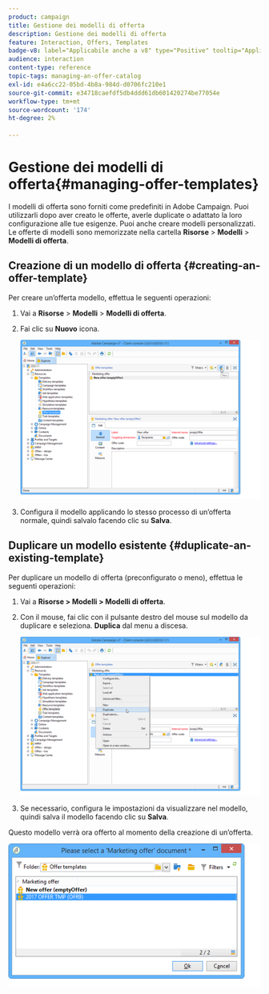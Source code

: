 ```yaml
---
product: campaign
title: Gestione dei modelli di offerta
description: Gestione dei modelli di offerta
feature: Interaction, Offers, Templates
badge-v8: label="Applicabile anche a v8" type="Positive" tooltip="Applicabile anche a Campaign v8"
audience: interaction
content-type: reference
topic-tags: managing-an-offer-catalog
exl-id: e4a6cc22-05bd-4b8a-984d-d0706fc210e1
source-git-commit: e34718caefdf5db4ddd61db601420274be77054e
workflow-type: tm+mt
source-wordcount: '174'
ht-degree: 2%

---
```


# Gestione dei modelli di offerta{#managing-offer-templates}



I modelli di offerta sono forniti come predefiniti in Adobe Campaign. Puoi utilizzarli dopo aver creato le offerte, averle duplicate o adattato la loro configurazione alle tue esigenze. Puoi anche creare modelli personalizzati. Le offerte di modelli sono memorizzate nella cartella **Risorse** > **Modelli** > **Modelli di offerta**.

## Creazione di un modello di offerta {#creating-an-offer-template}

Per creare un’offerta modello, effettua le seguenti operazioni:

1. Vai a **Risorse** > **Modelli** > **Modelli di offerta**.
1. Fai clic su **Nuovo** icona.

   ![](assets/offer_model_001.png)

1. Configura il modello applicando lo stesso processo di un’offerta normale, quindi salvalo facendo clic su **Salva**.

## Duplicare un modello esistente {#duplicate-an-existing-template}

Per duplicare un modello di offerta (preconfigurato o meno), effettua le seguenti operazioni:

1. Vai a **Risorse > Modelli > Modelli di offerta**.
1. Con il mouse, fai clic con il pulsante destro del mouse sul modello da duplicare e seleziona. **Duplica** dal menu a discesa.

   ![](assets/offer_model_002.png)

1. Se necessario, configura le impostazioni da visualizzare nel modello, quindi salva il modello facendo clic su **Salva**.

Questo modello verrà ora offerto al momento della creazione di un’offerta.

![](assets/offer_modelcreated_001.png)
